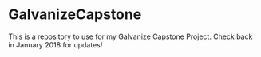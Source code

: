 # GalvanizeCapstone
This is a repository to use for my Galvanize Capstone Project. Check back in January 2018 for updates!
